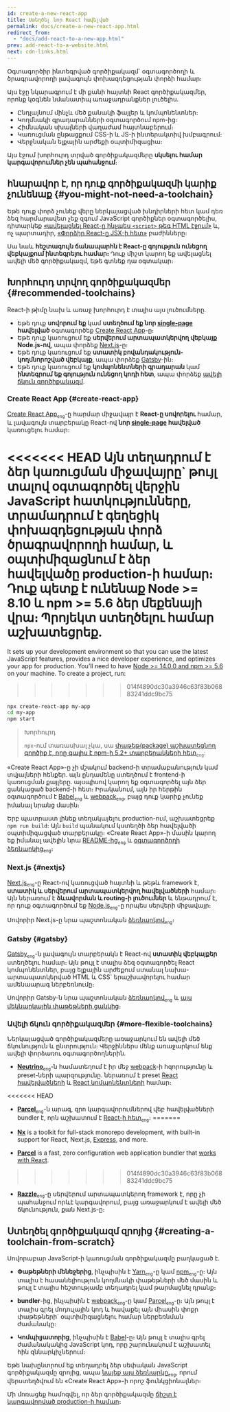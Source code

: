 ```yaml
---
id: create-a-new-react-app
title: Ստեղծել նոր React հավելված
permalink: docs/create-a-new-react-app.html
redirect_from:
  - "docs/add-react-to-a-new-app.html"
prev: add-react-to-a-website.html
next: cdn-links.html
---
```


Օգտագործիր ինտեգրված գործիքակազմ\` օգտագործողի և ծրագրավորողի լավագույն փոխազդեցության փորձի համար։

Այս էջը նկարագրում է մի քանի հայտնի React գործիքակազմեր, որոնք կօգնեն նմանատիպ առաջադրանքներ լուծելիս.

* Ընդլայնում մինչև մեծ քանակի ֆայլեր և կոմպոնենտներ։
* Կողմնակի գրադարանների օգտագործում npm-ից։
* Հիմնական սխալների վաղաժամ հայտնաբերում։
* Կառուցման ընթացքում CSS-ի և JS-ի ինտերակտիվ խմբագրում։
* Վերջնական ելքային արժեքի օպտիմիզացիա։

Այս էջում խորհուրդ տրված գործիքակազմերը **սկսելու համար կարգավորումներ չեն պահանջում**։

## հնարավոր է, որ դուք գործիքակազմի կարիք չունենաք {#you-might-not-need-a-toolchain}

Եթե դուք փորձ չունեք վերը ներկայացված խնդիրների հետ կամ դեռ ձեզ հարմարավետ չեք զգում JavaScript գործիքներ օգտագործելիս, դիտարկեք [«ավելացնել React-ը ինչպես `<script>` թեգ HTML էջում»](/docs/add-react-to-a-website.html) և, ոչ պարտադիր, [«Փորձիր React-ը JSX-ի հետ»](/docs/add-react-to-a-website.html#optional-try-react-with-jsx) բաժինները։

Սա նաև **հեշտագույն ճանապարհն է React-ը գոյություն ունեցող վեբկայքում ինտեգրելու համար։** Դուք միշտ կարող եք ավելացնել ավելի մեծ գործիքակազմ, եթե գտնեք դա օգտակար։

## Խորհուրդ տրվող գործիքակազմեր {#recommended-toolchains}

React-ի թիմը նախ և առաջ խորհուրդ է տալիս այս լուծումները.

- Եթե դուք **սովորում եք** կամ **ստեղծում եք նոր [single-page](/docs/glossary.html#single-page-application) հավելված** օգտագործեք [Create React App](#create-react-app)-ը։
- Եթե դուք կառուցում եք **սերվերում արտապատկերվող վեբկայք Node.js-ով**, ապա փորձեք [Next.js](#nextjs)-ը։
- Եթե դուք կառուցում եք **ստատիկ բովանդակություն-կողմնորոշված վեբկայք**, ապա փորձեք [Gatsby](#gatsby)-ին։
- Եթե դուք կառուցում եք **կոմպոնենտների գրադարան** կամ **ինտեգրում եք գոյություն ունեցող կոդի հետ**, ապա փորձեք [ավելի ճկուն գործիքակազմ](#more-flexible-toolchains).

### Create React App {#create-react-app}

[Create React App](https://github.com/facebookincubator/create-react-app)<sub>`eng`</sub>-ը հարմար միջավայր է **React-ը սովորելու**  համար, և լավագույն տարբերակը React-ով **նոր [single-page](/docs/glossary.html#single-page-application) հավելված** կառուցելու համար։

<<<<<<< HEAD
Այն տեղադրում է ձեր կառուցման միջավայրը\` թույլ տալով օգտագործել վերջին JavaScript հատկությունները, տրամադրում է գեղեցիկ փոխազդեցության փորձ ծրագրավորողի համար, և օպտիմիզացնում է ձեր հավելվածը production-ի համար։ Դուք պետք է ունենաք Node >= 8.10 և npm >= 5.6 ձեր մեքենայի վրա։ Պրոյեկտ ստեղծելու համար աշխատեցրեք.
=======
It sets up your development environment so that you can use the latest JavaScript features, provides a nice developer experience, and optimizes your app for production. You’ll need to have [Node >= 14.0.0 and npm >= 5.6](https://nodejs.org/en/) on your machine. To create a project, run:
>>>>>>> 014f4890dc30a3946c63f83b06883241ddc9bc75

```bash
npx create-react-app my-app
cd my-app
npm start
```

>Խորհուրդ
>
>`npx`-ում տառասխալ չկա, սա [փաթեթ(package) աշխատեցնող գործիք է, որը գալիս է npm-ի 5.2+ տարբերակների հետ](https://medium.com/@maybekatz/introducing-npx-an-npm-package-runner-55f7d4bd282b)<sub>`eng`</sub>:

«Create React App»-ը չի մշակում backend-ի տրամաբանություն կամ տվյալների հենքեր. այն ընդամենը ստեղծում է frontend-ի կառուցման քայլերը. այսպիսով կարող եք օգտագործել այն ձեր ցանկացած backend-ի հետ։ Իրականում, այն իր հերթին օգտագործում է [Babel](https://babeljs.io/)<sub>`eng`</sub> և [webpack](https://webpack.js.org/)<sub>`eng`</sub>, բայց դուք կարիք չունեք իմանալ նրանց մասին։

Երբ պատրաստ լինեք տեղակայելու production-ում, աշխատեցրեք `npm run build`։ Այն `build` պանակում կստեղծի ձեր հավելվածի օպտիմիզացված տարբերակը։ «Create React App»-ի մասին կարող եք իմանալ ավելին նրա [README-ից](https://github.com/facebookincubator/create-react-app#create-react-app--)<sub>`eng`</sub> և [օգտագործողի ձեռնարկից](https://facebook.github.io/create-react-app/)<sub>`eng`</sub>։

### Next.js {#nextjs}

[Next.js](https://nextjs.org/)<sub>`eng`</sub>-ը React-ով կառուցված հայտնի և թեթև framework է, **ստատիկ և սերվերում արտապատկերվող հավելվածների** համար։ Այն ներառում է **ձևավորման և routing-ի լուծումներ** և ենթադրում է, որ դուք օգտագործում եք [Node.js](https://nodejs.org/)<sub>`eng`</sub>-ը որպես սերվերի միջավայր։

Սովորիր Next.js-ը նրա պաշտոնական [ձեռնարկով](https://nextjs.org/learn/)<sub>`eng`</sub>։

### Gatsby {#gatsby}

[Gatsby](https://www.gatsbyjs.org/)<sub>`eng`</sub>-ն լավագույն տարբերակն է React-ով **ստատիկ վեբկայքեր** ստեղծելու համար։ Այն թույլ է տալիս ձեզ օգտագործել React կոմպոնենտներ, բայց ելքային արժեքում ստանալ նախա-արտապատկերված HTML և CSS\` երաշխավորելու համար ամենաարագ ներբեռնումը։

Սովորիր Gatsby-ն նրա պաշտոնական [ձեռնարկով](https://www.gatsbyjs.org/docs/)<sub>`eng`</sub> և [այս մեկնարկային փաթեթների ցանկից](https://www.gatsbyjs.org/docs/gatsby-starters/)։

### Ավելի ճկուն գործիքակազմեր {#more-flexible-toolchains}

Ներկայացված գործիքակազմերը առաջարկում են ավելի մեծ ճկունություն և ընտրություն։ Վերջիններս մենք առաջարկում ենք ավելի փորձառու օգտագործողներին.

- **[Neutrino](https://neutrinojs.org/)**<sub>`eng`</sub>-ն համատեղում է իր մեջ [webpack](https://webpack.js.org/)-ի հզորությունը և preset-ների պարզությունը. ներառում է preset [React հավելվածների](https://neutrinojs.org/packages/react/) և [React կոմպոնենտների](https://neutrinojs.org/packages/react-components/) համար։

<<<<<<< HEAD
- **[Parcel](https://parceljs.org/)**<sub>`eng`</sub>-ն արագ, զրո կարգավորումներով վեբ հավելվածների bundler է, որն աշխատում է [React-ի հետ](https://parceljs.org/recipes.html#react)<sub>`eng`</sub>։
=======
- **[Nx](https://nx.dev/react)** is a toolkit for full-stack monorepo development, with built-in support for React, Next.js, [Express](https://expressjs.com/), and more.

- **[Parcel](https://parceljs.org/)** is a fast, zero configuration web application bundler that [works with React](https://parceljs.org/recipes/react/).
>>>>>>> 014f4890dc30a3946c63f83b06883241ddc9bc75

- **[Razzle](https://github.com/jaredpalmer/razzle)**<sub>`eng`</sub>-ը սերվերում արտապատկերող framework է, որը չի պահանջում որևէ կարգավորում, բայց առաջարկում է ավելի մեծ ճկունություն, քան Next.js-ը։

## Ստեղծել գործիքակազմ զրոյից {#creating-a-toolchain-from-scratch}

Սովորաբար JavaScript-ի կառուցման գործիքակազմը բաղկացած է.

* **Փաթեթների մենեջերից**, ինչպիսին է [Yarn](https://yarnpkg.com/)<sub>`eng`</sub>-ը կամ [npm](https://www.npmjs.com/)<sub>`eng`</sub>-ը։ Այն տալիս է հասանելիություն կողմնակի փաթեթների մեծ մասին և թույլ է տալիս հեշտությամբ տեղադրել կամ թարմացնել դրանք։

* **bundler**-ից, ինչպիսին է [webpack](https://webpack.js.org/)<sub>`eng`</sub>-ը կամ [Parcel](https://parceljs.org/)<sub>`eng`</sub>-ը։ Այն թույլ է տալիս գրել մոդուլային կոդ և հավաքել այն միասին փոքր փաթեթների\` օպտիմիզացնելու համար ներբեռնման ժամանակը։

* **Կոմպիլյատորից**, ինչպիսին է [Babel](https://babeljs.io/)-ը։ Այն թույլ է տալիս գրել ժամանակակից JavaScript կոդ, որը շարունակում է աշխատել հին զննարկիչներում։

Եթե նախընտրում եք տեղադրել ձեր սեփական JavaScript գործիքակազմը զրոյից, ապա [նայեք այս ձեռնարկը](https://blog.usejournal.com/creating-a-react-app-from-scratch-f3c693b84658)<sub>`eng`</sub>, որում վերստեղծվում են «Create React App»-ի որոշ ֆունկցիոնալներ։

Մի մոռացեք համոզվել, որ ձեր գործիքակազմը [ճիշտ է կարգավորված production-ի համար](/docs/optimizing-performance.html#use-the-production-build)։
